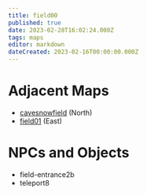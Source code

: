 ```yaml
---
title: field00
published: true
date: 2023-02-28T16:02:24.000Z
tags: maps
editor: markdown
dateCreated: 2023-02-16T00:00:00.000Z
---
```



# Adjacent Maps
 * [cavesnowfield](/maps/cavesnowfield) (North)
 * [field01](/maps/field01) (East)

# NPCs and Objects
 * field-entrance2b
 * teleport8
